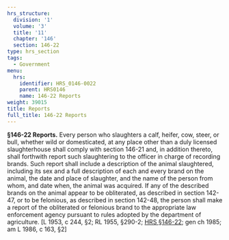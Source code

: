 ```yaml
---
hrs_structure:
  division: '1'
  volume: '3'
  title: '11'
  chapter: '146'
  section: 146-22
type: hrs_section
tags:
  - Government
menu:
  hrs:
    identifier: HRS_0146-0022
    parent: HRS0146
    name: 146-22 Reports
weight: 39015
title: Reports
full_title: 146-22 Reports
---
```

**§146-22 Reports.** Every person who slaughters a calf, heifer, cow, steer, or bull, whether wild or domesticated, at any place other than a duly licensed slaughterhouse shall comply with section 146-21 and, in addition thereto, shall forthwith report such slaughtering to the officer in charge of recording brands. Such report shall include a description of the animal slaughtered, including its sex and a full description of each and every brand on the animal, the date and place of slaughter, and the name of the person from whom, and date when, the animal was acquired. If any of the described brands on the animal appear to be obliterated, as described in section 142-47, or to be felonious, as described in section 142-48, the person shall make a report of the obliterated or felonious brand to the appropriate law enforcement agency pursuant to rules adopted by the department of agriculture. [L 1953, c 244, §2; RL 1955, §290-2; [HRS §146-22](/title-11/chapter-146/section-146-22/); gen ch 1985; am L 1986, c 163, §2]